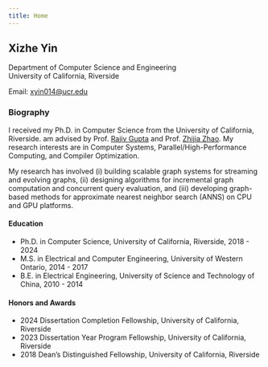 ```yaml
---
title: Home
---
```


<!-- <img
  id="main-image"
  src="/images/partywizard.gif"
  alt="Kellen Face">
   -->
<!-- ![profile image](/images/partywizard.gif#floatright "An exemplary image") -->

## Xizhe Yin

Department of Computer Science and Engineering \
University of California, Riverside

Email: xyin014@ucr.edu

### Biography
I received my Ph.D. in Computer Science from the University of California, Riverside. 
am advised by Prof. [Rajiv Gupta](https://www.cs.ucr.edu/~gupta/) and Prof. [Zhijia Zhao](https://www.cs.ucr.edu/~zhijia/).
My research interests are in Computer Systems, Parallel/High-Performance Computing, and Compiler Optimization.

My research has involved (i) building scalable graph systems for streaming and evolving graphs, (ii) designing algorithms for incremental graph computation and concurrent query evaluation, and (iii) developing graph-based methods for approximate nearest neighbor search (ANNS) on CPU and GPU platforms.


#### Education
- Ph.D. in Computer Science, University of California, Riverside, 2018 - 2024
- M.S. in Electrical and Computer Engineering, University of Western Ontario, 2014 - 2017
- B.E. in Electrical Engineering, University of Science and Technology of China, 2010 - 2014

#### Honors and Awards
- 2024 Dissertation Completion Fellowship, University of California, Riverside
- 2023 Dissertation Year Program Fellowship, University of California, Riverside
- 2018 Dean’s Distinguished Fellowship, University of California, Riverside

<!-- ~~~ruby
def word_up(value)
  self.class.from_life(name, value, type)
end

def word_down(value)
  self.class.from_death(name, value, type)
end
~~~ -->
